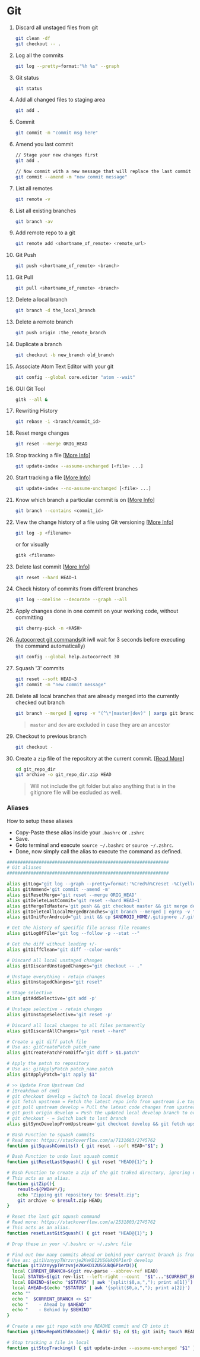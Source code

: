 # Git

1. Discard all unstaged files from git
    ```bash
    git clean -df
    git checkout -- .
    ```
1. Log all the commits
    ```bash
    git log --pretty=format:"%h %s" --graph
    ```
1. Git status
    ```bash
    git status
    ```
1. Add all changed files to staging area
    ```bash
    git add .
    ```
1. Commit 
    ```bash
    git commit -m "commit msg here"
    ```
1. Amend you last commit
    ```bash
    // Stage your new changes first
    git add .

    // Now commit with a new message that will replace the last commit
    git commit --amend -m "new commit message"
    ```
1. List all remotes
    ```bash
    git remote -v
    ```
1. List all existing branches
    ```bash
    git branch -av
    ```
1. Add remote repo to a git
    ```bash
    git remote add <shortname_of_remote> <remote_url>
    ```
1. Git Push
    ```bash
    git push <shortname_of_remote> <branch>
    ```
1. Git Pull
    ```bash
    git pull <shortname_of_remote> <branch>
    ```
1. Delete a local branch
    ```bash
    git branch -d the_local_branch
    ```
1. Delete a remote branch
    ```bash
    git push origin :the_remote_branch
    ```
1. Duplicate a branch
    ```bash
    git checkout -b new_branch old_branch
    ```
1. Associate Atom Text Editor with your git
    ```bash
    git config --global core.editor "atom --wait"
    ```
1. GUI Git Tool
    ```bash
    gitk --all &
    ```
1. Rewriting History
    ```bash
    git rebase -i <branch/commit_id>
    ```
1. Reset merge changes
    ```bash
    git reset --merge ORIG_HEAD
    ```
1. Stop tracking a file [[More Info](http://stackoverflow.com/a/3320183/2745762)]
    ```bash
    git update-index --assume-unchanged [<file> ...]
    ```
1. Start tracking a file [[More Info](http://stackoverflow.com/a/3320183/2745762)]
    ```bash
   git update-index --no-assume-unchanged [<file> ...]
    ```
1. Know which branch a particular commit is on [[More Info](http://stackoverflow.com/a/2707110)]
    ```bash
   git branch --contains <commit_id>
    ```
1. View the change history of a file using Git versioning [[More Info](http://stackoverflow.com/a/278242)]
    ```bash
    git log -p <filename>
    ```
    or for visually
    ```bash
    gitk <filename>
    ```
1. Delete last commit [[More Info](http://stackoverflow.com/a/6866485)]
    ```bash
    git reset --hard HEAD~1
    ```
1. Check history of commits from different branches
    ```bash
    git log --oneline --decorate --graph --all
    ```
1. Apply changes done in one commit on your working code, without committing
    ```bash
    git cherry-pick -n <HASH>
    ```
1. [Autocorrect git commands](https://git-scm.com/book/en/v2/Customizing-Git-Git-Configuration)(it iwll wait for 3 seconds before executing the command automatically)
    ```bash
    git config --global help.autocorrect 30
    ```
1. Squash '3' commits
    ```bash
    git reset --soft HEAD~3
    git commit -m "new commit message"
    ```
1. Delete all local branches that are already merged into the currently checked out branch
    ```bash
    git branch --merged | egrep -v "(^\*|master|dev)" | xargs git branch -d
    ```
    > `master` and `dev` are excluded in case they are an ancestor
1. Checkout to previous branch
    ```bash
    git checkout -
    ```
1. Create a `zip` file of the repository at the current commit. [[Read More](https://git-scm.com/docs/git-archive)]
    ```bash
    cd git_repo_dir
    git archive -o git_repo_dir.zip HEAD
    ```
    > Will not include the git folder but also anything that is in the gitignore file will be excluded as well.


### Aliases

How to setup these aliases

- Copy-Paste these alias inside your `.bashrc` or `.zshrc`
- Save.
- Goto terminal and execute `source ~/.bashrc` or `source ~/.zshrc`.
- Done, now simply call the alias to execute the command as defined.

```bash
#############################################################
# Git aliases
#############################################################

alias gitLog="git log --graph --pretty=format:'%Cred%h%Creset -%C(yellow)%d%Creset %s %Cgreen(%cr) %C(bold blue)<%an>%Creset%n' --abbrev-commit --date=relative --branches"
alias gitAmmend='git commit --amend -m'
alias gitResetMerge='git reset --merge ORIG_HEAD'
alias gitDeleteLastCommit='git reset --hard HEAD~1'
alias gitMergeToMaster='git push && git checkout master && git merge develop && git push && git checkout develop'
alias gitDeleteAllLocalMergedBranches='git branch --merged | egrep -v "(^\*|master|dev)" | xargs git branch -d'
alias gitInitForAndroid="git init && cp $ANDROID_HOME/.gitignore ./.gitignore"

# Get the history of specific file across file renames
alias gitLogOfFile="git log --follow -p --stat --"

# Get the diff without leading +/- 
alias gitDiffClean="git diff --color-words"

# Discard all local unstaged changes
alias gitDiscardUnstagedChanges="git checkout -- ."

# Unstage everything - retain changes
alias gitUnstagedChanges="git reset"

# Stage selective
alias gitAddSelective='git add -p'

# Unstage selective - retain changes
alias gitUnstageSelective='git reset -p'

# Discard all local changes to all files permanently
alias gitDiscardAllChanges="git reset --hard"

# Create a git diff patch file
# Use as: gitCreatePatch patch_name
alias gitCreatePatchFromDiff="git diff > $1.patch"

# Apply the patch to repository
# Use as: gitApplyPatch patch_name.patch
alias gitApplyPatch="git apply $1"

# >> Update From Upstream Cmd
# [Breakdown of cmd]
# git checkout develop = Switch to local develop branch
# git fetch upstream = Fetch the latest repo info from upstream i.e tags, branches, etc
# git pull upstream develop = Pull the latest code changes from upstream into the local develop branch
# git push origin develop = Push the updated local develop branch to orgin repo
# git checkout - = Switch back to last branch
alias gitSyncDevelopFromUpstream='git checkout develop && git fetch upstream develop && git pull upstream develop && git push origin develop && git checkout --'

# Bash Function to squash commits
# Read more: https://stackoverflow.com/a/7131683/2745762
function gitSquashCommits() { git reset --soft HEAD~"$1"; }

# Bash Function to undo last squash commit
function gitResetLastSquash() { git reset "HEAD@{1}"; }

# Bash Function to create a zip of the git traked directory, ignoring everything that is gitignored.
# This acts as an alias.
function gitZip(){
    result=${PWD##*/};
    echo "Zipping git repository to: $result.zip";
    git archive -o $result.zip HEAD;
}

# Reset the last git squash command
# Read more: https://stackoverflow.com/a/2531803/2745762
# This acts as an alias.
function resetLastGitSquash() { git reset "HEAD@{1}"; }

# Drop these in your ~/.bashrc or ~/.zshrc file

# Find out how many commits ahead or behind your current branch is from another branch
# Use as: git1VznyypTWrzvnje2KeKD12USGUkQ6P1erD develop
function git1VznyypTWrzvnje2KeKD12USGUkQ6P1erD(){ 
  local CURRENT_BRANCH=$(git rev-parse --abbrev-ref HEAD)
  local STATUS=$(git rev-list --left-right --count  "$1"..."$CURRENT_BRANCH" | awk '{print ""$1","$2""}')
  local BEHIND=$(echo "$STATUS" | awk '{split($0,a,","); print a[1]}')
  local AHEAD=$(echo "$STATUS" | awk '{split($0,a,","); print a[2]}')
  echo ""
  echo "  $CURRENT_BRANCH <> $1"
  echo "    - Ahead by $AHEAD"
  echo "    - Behind by $BEHIND"
}

# Create a new git repo with one README commit and CD into it
function gitNewRepoWithReadme() { mkdir $1; cd $1; git init; touch README; git add README; git commit -mFirst-commit;}

# Stop tracking a file in local
function gitStopTracking() { git update-index --assume-unchanged "$1" }
```
